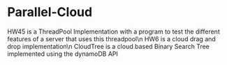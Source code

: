 # Parallel-Cloud

HW45 is a ThreadPool Implementation with a program to test the different features of a server that uses this threadpool\n
HW6 is a cloud drag and drop implementation\n
CloudTree is a cloud based Binary Search Tree implemented using the dynamoDB API
